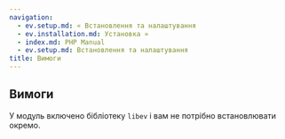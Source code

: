 ```yaml
---
navigation:
  - ev.setup.md: « Встановлення та налаштування
  - ev.installation.md: Установка »
  - index.md: PHP Manual
  - ev.setup.md: Встановлення та налаштування
title: Вимоги
---
```

## Вимоги

У модуль включено бібліотеку `libev` і вам не потрібно встановлювати окремо.
